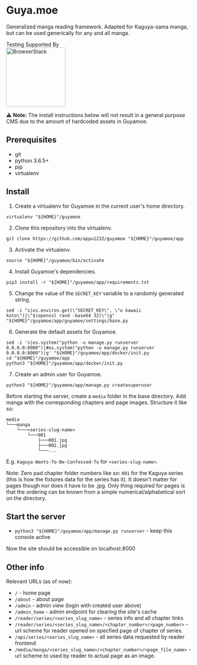 # Guya.moe
Generalized manga reading framework. Adapted for Kaguya-sama manga, but can be used generically for any and all manga.

Testing Supported By<br/>
<img width="160" src="http://foundation.zurb.com/sites/docs/assets/img/logos/browser-stack.svg" alt="BrowserStack"/>

⚠ **Note:** The install instructions below will not result in a general purpose CMS due to the amount of hardcoded assets in Guyamoe.

## Prerequisites 

- git
- python 3.6.5+
- pip
- virtualenv

## Install

1. Create a virtualenv for Guyamoe in the current user's home directory.
```
virtualenv "${HOME}"/guyamoe
```

2. Clone this repository into the virtualenv.
```
git clone https://github.com/appu1232/guyamoe "${HOME}"/guyamoe/app
```

3. Activate the virtualenv.
```
source "${HOME}"/guyamoe/bin/activate
```

4. Install Guyamoe's dependencies.
```
pip3 install -r "${HOME}"/guyamoe/app/requirements.txt
```

5. Change the value of the `SECRET_KEY` variable to a randomly generated string.
```
sed -i "s|os.environ.get(\"SECRET_KEY\", \"o kawaii koto\")|\"$(openssl rand -base64 32)\"|g" "${HOME}"/guyamoe/app/guyamoe/settings/base.py
```

6. Generate the default assets for Guyamoe.
```
sed -i 's|os.system("python -u manage.py runserver 0.0.0.0:8000")|#os.system("python -u manage.py runserver 0.0.0.0:8000")|g' "${HOME}"/guyamoe/app/docker/init.py
cd "${HOME}"/guyamoe/app
python3 "${HOME}"/guyamoe/app/docker/init.py
```

7. Create an admin user for Guyamoe.
```
python3 "${HOME}"/guyamoe/app/manage.py createsuperuser
```

Before starting the server, create a `media` folder in the base directory. Add manga with the corresponding chapters and page images. Structure it like so:
```
media
└───manga
    └───<series-slug-name>
        └───001
            ├───001.jpg
            ├───002.jpg
            └───...
```
E.g. `Kaguya-Wants-To-Be-Confessed-To` for `<series-slug-name>`. 

Note: Zero pad chapter folder numbers like so: `001` for the Kaguya series (this is how the fixtures data for the series has it). It doesn't matter for pages though nor does it have to be .jpg. Only thing required for pages is that the ordering can be known from a simple numerical/alphabetical sort on the directory.

## Start the server

-  `python3 "${HOME}"/guyamoe/app/manage.py runserver` - keep this console active

Now the site should be accessible on localhost:8000

## Other info

Relevant URLs (as of now): 

- `/` - home page
- `/about` - about page
- `/admin` - admin view (login with created user above)
- `/admin_home` - admin endpoint for clearing the site's cache
- `/reader/series/<series_slug_name>` - series info and all chapter links
- `/reader/series/<series_slug_name>/<chapter_number>/<page_number>` - url scheme for reader opened on specfied page of chapter of series.
- `/api/series/<series_slug_name>` - all series data requested by reader frontend
- `/media/manga/<series_slug_name>/<chapter_number>/<page_file_name>` - url scheme to used by reader to actual page as an image.
